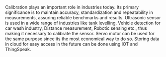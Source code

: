 Calibration plays an important role in industries today. Its primary significance is to maintain accuracy, standardization and repeatability in measurements, assuring reliable benchmarks and results. Ultrasonic sensor is used in a wide range of industries like tank levelling, Vehicle detection for car wash industry, Distance measurement, Robotic sensing etc., thus making it necessary to calibrate the sensor. Servo motor can be used for the same purpose since its the most economical way to do so. Storing data in cloud for easy access in the future can be done using IOT and ThingSpeak.
